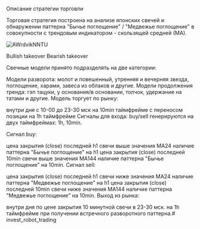 Описание стратегии торговли

Торговая стратегия построена на анализе японских свечей и обнаружении паттерна "Бычье поглощение" / "Медвежье поглощение" в совокупности с трендовым индикатором - скользящей средней (МА).

![AWrdvikNNTU](https://github.com/user-attachments/assets/8906082b-de19-4d15-83ae-df332a203a5d)

Bullish takeover Bearish takeover

Свечные модели принято подразделять на две категории:

Модели разворота: молот и повешенный, утренняя и вечерняя звезда, поглощение, харами, завеса из облаков и другие.
Модели продолжения тренда: гэп тацуки, у основания/в основании, толчок, удержание на татами и другие.
Модель торгует по рынку:

внутри дня с 10-00 до 23-30 мск на 10min таймфрейме
с переносом позиции на 1h таймфрейме
Сигналы для входа: buy/sell генерируются на двух таймфреймах: 1h, 10min.

Сигнал buy:

цена закрытия (close) последней h1 свечи выше значения MA24
наличие паттерна "Бычье поглощение" на h1
цена закрытия (close) последней 10min свечи выше значения MA144
наличие паттерна "Бычье поглощение" на 10min.
Сигнал sell:

цена закрытия (close) последней h1 свечи ниже значения MA24
наличие паттерна "Медвежье поглощение" на h1
цена закрытия (close) последней 10min свечи ниже значения MA144
наличие паттерна "Медвежье поглощение" на 10min.
Выход из рынка:

внутри дня по цене закрытия 10 минутной свечи в 23-30 мск.
на 1h таймфрейме при получении встречного разворотного паттерна.# invest_robot_trading
